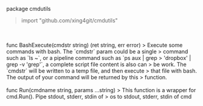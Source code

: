 package cmdutils
>    import "github.com/xing4git/cmdutils"

<br/>
<br/>
func BashExecute(cmdstr string) (ret string, err error)
>   Execute some commands with bash. The `cmdstr` param could be a single
>   command such as `ls ~`, or a pipeline command such as `ps aux | grep
>   'dropbox' | grep -v 'grep'`, a complete script file content is also can
>   be work. The `cmdstr` will be written to a temp file, and then execute
>   that file with bash. The output of your command will be returned by this
>   function.

<br/>
<br/>
func Run(cmdname string, params ...string)  
>   This function is a wrapper for cmd.Run(). Pipe stdout, stderr, stdin of
>   os to stdout, stderr, stdin of cmd
